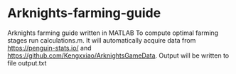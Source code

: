 # Arknights-farming-guide
Arknights farming guide written in MATLAB
To compute optimal farming stages run calculations.m. It will automatically acquire data from https://penguin-stats.io/ and https://github.com/Kengxxiao/ArknightsGameData. Output will be written to file output.txt
